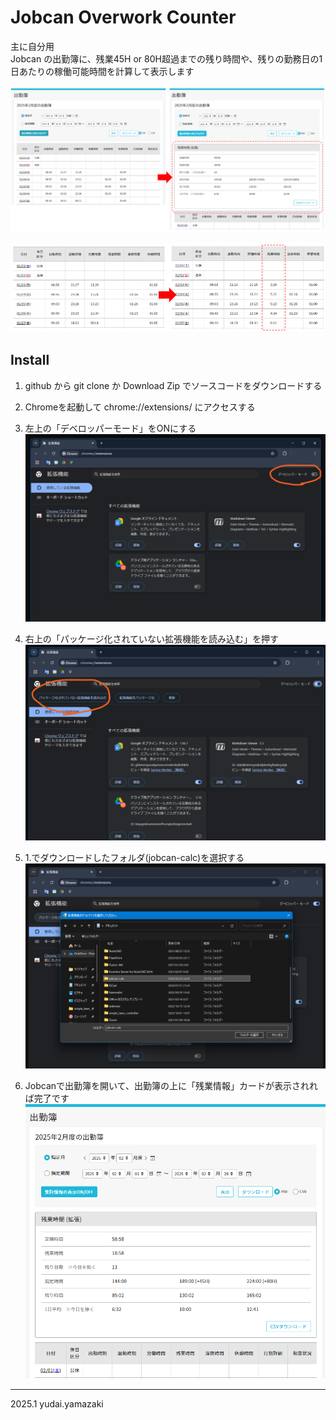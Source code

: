 
# Jobcan Overwork Counter

主に自分用<br>
Jobcan の出勤簿に、残業45H or 80H超過までの残り時間や、残りの勤務日の1日あたりの稼働可能時間を計算して表示します

![alt text](docs/card.png)

![alt text](docs/over.png)


## Install

1. github から git clone か Download Zip でソースコードをダウンロードする
2. Chromeを起動して chrome://extensions/ にアクセスする
3. 左上の「デベロッパーモード」をONにする
    ![alt text](docs/stp3.png)

4. 右上の「パッケージ化されていない拡張機能を読み込む」を押す
    ![alt text](docs/stp4.png)

5. 1.でダウンロードしたフォルダ(jobcan-calc)を選択する
    ![alt text](docs/stp5.png)

6. Jobcanで出勤簿を開いて、出勤簿の上に「残業情報」カードが表示されれば完了です
    ![alt text](docs/stp6.png)

---
2025.1 yudai.yamazaki
